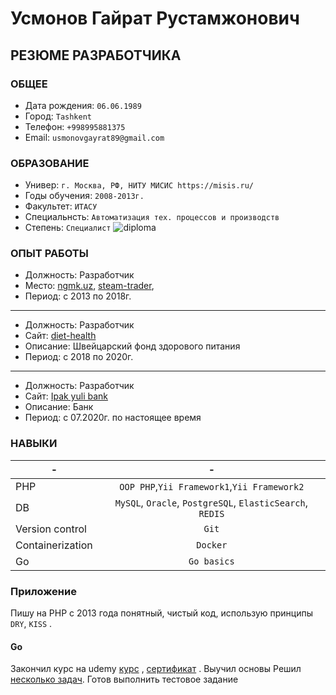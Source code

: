 # Усмонов Гайрат Рустамжонович

## РЕЗЮМЕ РАЗРАБОТЧИКА

### ОБЩЕЕ

- Дата рождения: `06.06.1989`
- Город: `Tashkent`
- Телефон: `+998995881375`
- Email: `usmonovgayrat89@gmail.com`

### ОБРАЗОВАНИЕ

- Универ: `г. Москва, РФ, НИТУ МИСИС https://misis.ru/`
- Годы обучения: `2008-2013г.`
- Факультет: `ИТАСУ`
- Специальнсть: `Автоматизация тех. процессов и производств`
- Степень: `Специалиcт`
  ![diploma](https://user-images.githubusercontent.com/30826165/117570586-28e41380-b0e4-11eb-9e5f-4d5b7eef81e3.jpg)

### ОПЫТ РАБОТЫ

- Должность: Разработчик
- Место: [ngmk.uz](https://www.google.com), [steam-trader](https://steam-trader.com),
- Период: с 2013 по 2018г.

---

- Должность: Разработчик
- Сайт: [diet-health](https://www.diet-health.info)
- Описание: Швейцарский фонд здорового питания
- Период: с 2018 по 2020г.

---

- Должность: Разработчик
- Сайт: [Ipak yuli bank](https://ipakyulibank.uz/)
- Описание: Банк
- Период: с 07.2020г. по настоящее время

### НАВЫКИ

| -                |                             -                             |
| ---------------- | :-------------------------------------------------------: |
| PHP              |        `OOP PHP`,`Yii Framework1`,`Yii Framework2`        |
| DB               | `MySQL`, `Oracle`, `PostgreSQL`, `ElasticSearch`, `REDIS` |
| Version control  |                           `Git`                           |
| Containerization |                         `Docker`                          |
| Go               |                         `Go basics`                          |

### Приложение

Пишу на PHP с 2013 года понятный, чистый код, использую принципы `DRY`, `KISS` .

#### Go
Закончил курс на udemy [курс](https://www.udemy.com/course/go-the-complete-developers-guide/) , [сертификат](https://www.udemy.com/certificate/UC-debd6324-9709-4ef4-a23a-1cb44115a7b0/) .
Выучил основы
Решил [несколько задач](https://www.codewars.com/users/rabdavinci/completed_solutions).
Готов выполнить тестовое задание
